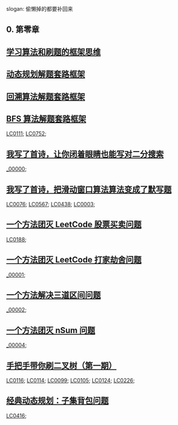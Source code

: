 
slogan: 偷懒掉的都要补回来

## 0. 第零章

[学习算法和刷题的框架思维](https://mp.weixin.qq.com/s?__biz=MzAxODQxMDM0Mw==&mid=2247484852&idx=1&sn=85b50b8b0470bb4897e517955f4e5002&chksm=9bd7fbbcaca072aa75e2a241064a403fde1e579d57ab846cd8537a54253ceb2c8b93cc3bf38e&scene=21#wechat_redirect)
--

[动态规划解题套路框架](https://mp.weixin.qq.com/s?__biz=MzAxODQxMDM0Mw==&mid=2247484731&idx=1&sn=f1db6dee2c8e70c42240aead9fd224e6&chksm=9bd7fb33aca07225bee0b23a911c30295e0b90f393af75eca377caa4598ffb203549e1768336&scene=21#wechat_redirect)
--

[回溯算法解题套路框架](https://mp.weixin.qq.com/s?__biz=MzAxODQxMDM0Mw==&mid=2247484709&idx=1&sn=1c24a5c41a5a255000532e83f38f2ce4&chksm=9bd7fb2daca0723be888b30345e2c5e64649fc31a00b05c27a0843f349e2dd9363338d0dac61&scene=21#wechat_redirect)
--

[BFS 算法解题套路框架](https://mp.weixin.qq.com/s?__biz=MzAxODQxMDM0Mw==&mid=2247485134&idx=1&sn=fd345f8a93dc4444bcc65c57bb46fc35&chksm=9bd7f8c6aca071d04c4d383f96f2b567ad44dc3e67d1c3926ec92d6a3bcc3273de138b36a0d9&scene=21#wechat_redirect)
--
[LC0111](./LC0111.java); [LC0752](./LC0752.java);

[我写了首诗，让你闭着眼睛也能写对二分搜索](https://mp.weixin.qq.com/s?__biz=MzAxODQxMDM0Mw==&mid=2247485044&idx=1&sn=e6b95782141c17abe206bfe2323a4226&chksm=9bd7f87caca0716aa5add0ddddce0bfe06f1f878aafb35113644ebf0cf0bfe51659da1c1b733&scene=21#wechat_redirect)
--
[_00000](./_00000.java); 

[我写了首诗，把滑动窗口算法算法变成了默写题](https://mp.weixin.qq.com/s?__biz=MzAxODQxMDM0Mw==&mid=2247485141&idx=1&sn=0e4583ad935e76e9a3f6793792e60734&chksm=9bd7f8ddaca071cbb7570b2433290e5e2628d20473022a5517271de6d6e50783961bebc3dd3b&scene=21#wechat_redirect)
--
[LC0076](./LC0076.java); [LC0567](./LC0567.java); [LC0438](./LC0438.java); [LC0003](./LC0003.java);

[一个方法团灭 LeetCode 股票买卖问题](https://mp.weixin.qq.com/s?__biz=MzAxODQxMDM0Mw==&mid=2247484508&idx=1&sn=42cae6e7c5ccab1f156a83ea65b00b78&chksm=9bd7fa54aca07342d12ae149dac3dfa76dc42bcdd55df2c71e78f92dedbbcbdb36dec56ac13b&scene=21#wechat_redirect)
--
[LC0188](./LC0188.java);

[一个方法团灭 LeetCode 打家劫舍问题](https://mp.weixin.qq.com/s?__biz=MzAxODQxMDM0Mw==&mid=2247484800&idx=1&sn=1016975b9e8df0b8f6df996a5fded0af&chksm=9bd7fb88aca0729eb2d450cca8111abd8f861236b04125ce556171cb520e298ddec4d90823b3&scene=21#wechat_redirect)
--
[_00001](./_00001.java); 

[一个方法解决三道区间问题](https://mp.weixin.qq.com/s?__biz=MzAxODQxMDM0Mw==&mid=2247487316&idx=1&sn=95cfbbd24f1cb5d8c07c71c2ba15246a&chksm=9bd7f15caca0784ab7bce7f36a6eb9118de2a573515a99948168ed93b25069a3b7bf85cf50a5&scene=21#wechat_redirect)
--
[_00002](./_00002.java); 

[一个方法团灭 nSum 问题](https://mp.weixin.qq.com/s?__biz=MzAxODQxMDM0Mw==&mid=2247485789&idx=1&sn=efc1167b85011c019e05d2c3db1039e6&chksm=9bd7f755aca07e43405baeac62c76b44d8438fe8a69ae77e87cbb5121e71b6ee46f4c626eb98&scene=21#wechat_redirect)
--
[_00004](./_00004.java); 

[手把手带你刷二叉树（第一期）](https://mp.weixin.qq.com/s?__biz=MzAxODQxMDM0Mw==&mid=2247487126&idx=1&sn=4de13e66397bc35970963c5a1330ce18&chksm=9bd7f09eaca0798853c41fba05ad5fa958b31054eba18b69c785ae92f4bd8e4cc7a2179d7838&scene=21#wechat_redirect)
--
[LC0116](./LC0116.java); [LC0114](./LC0114.java); [LC0099](./LC0099.java); [LC0105](./LC0105.java); [LC0124](./LC0124.java); [LC0226](./LC0226.java);

[经典动态规划：子集背包问题](https://mp.weixin.qq.com/s?__biz=MzAxODQxMDM0Mw==&mid=2247485103&idx=1&sn=8a9752e18ed528e5c18d973dcd134260&chksm=9bd7f8a7aca071b14c736a30ef7b23b80914c676414b01f8269808ef28da48eb13e90a432fff&scene=21#wechat_redirect)
--
[LC0416](./LC0416.java); 